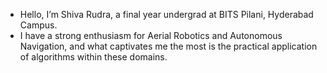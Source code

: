 - Hello, I’m Shiva Rudra, a final year undergrad at BITS Pilani, Hyderabad Campus.
- I have a strong enthusiasm for Aerial Robotics and Autonomous Navigation, and what captivates me the most is the practical application of algorithms within these domains.

<!---
LShivaRudra/LShivaRudra is a ✨ special ✨ repository because its `README.md` (this file) appears on your GitHub profile.
You can click the Preview link to take a look at your changes.
--->
